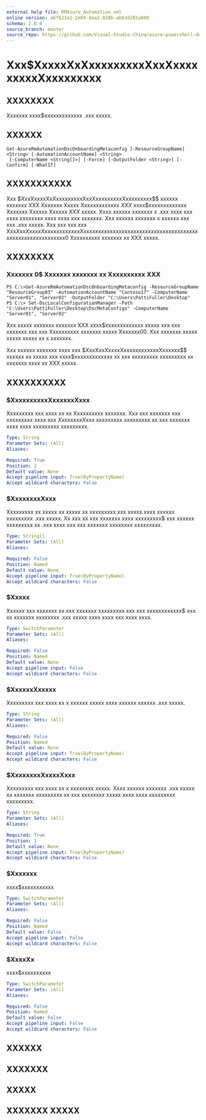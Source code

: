 ```yaml
---
external help file: RMAzure_Automation.xml
online version: a6f623a1-2e69-4ea2-828b-ab63d285a009
schema: 2.0.0
source_branch: master
source_repo: https://github.com/Visual-Studio-China/azure-powershell-docs-int
---
```


# Xxx$XxxxxXxXxxxxxxxxxXxxXxxxxxxxxxXxxxxxxxxx
## XXXXXXXX
Xxxxxxx xxxx$xxxxxxxxxxxxx .xxx xxxxx.

## XXXXXX

```
Get-AzureRmAutomationDscOnboardingMetaconfig [-ResourceGroupName] <String> [-AutomationAccountName] <String>
 [-ComputerName <String[]>] [-Force] [-OutputFolder <String>] [-Confirm] [-WhatIf]
```

## XXXXXXXXXXX
Xxx $$Xxx$XxxxxXxXxxxxxxxxxXxxXxxxxxxxxxXxxxxxxxxx$$ xxxxxx xxxxxxx XXX Xxxxxxx Xxxxx Xxxxxxxxxxxxx $XXX$ xxxx$xxxxxxxxxxxxx Xxxxxxx Xxxxxx Xxxxxx $XXX$ xxxxx.
Xxxx xxxxxx xxxxxxx x .xxx xxxx xxx xxxx xxxxxxxx xxxx xxxx xxx xxxxxxx.
Xxx xxxxxx xxxxxxx x xxxxxx xxx xxx .xxx xxxxx.
Xxx xxx xxx xxx Xxx$XxxXxxxxXxxxxxxxxxxxxXxxxxxx xxxxxx xxx xxxx xxxxxx xx xxxxxxx xxxxx xxxxxxxxx xxxx xx xxxxx$0 Xxxxxxxxxx xxxxxxx xx XXX xxxxx.

## XXXXXXXX

### Xxxxxxx 0$ Xxxxxxx xxxxxxx xx Xxxxxxxxxx XXX
```
PS C:\>Get-AzureRmAutomationDscOnboardingMetaconfig -ResourceGroupName "ResourceGroup03" -AutomationAccountName "Contoso17" -ComputerName "Server01", "Server02" -OutputFolder "C:\Users\PattiFuller\Desktop" 
PS C:\> Set-DscLocalConfigurationManager -Path "C:\Users\PattiFuller\Desktop\DscMetaConfigs" -ComputerName "Server01", "Server02"
```

Xxx xxxxx xxxxxxx xxxxxxx XXX xxxx$xxxxxxxxxxxxx xxxxx xxx xxx xxxxxxx xxx xxx Xxxxxxxxxx xxxxxxx xxxxx Xxxxxxx00.
Xxx xxxxxxx xxxxx xxxxx xxxxx xx x xxxxxxx.

Xxx xxxxxx xxxxxxx xxxx xxx $$Xxx$XxxXxxxxXxxxxxxxxxxxxXxxxxxx$$ xxxxxx xx xxxxx xxx xxxx$xxxxxxxxxxxxx xx xxx xxxxxxxxx xxxxxxxxx xx xxxxxxx xxxx xx XXX xxxxx.

## XXXXXXXXXX

### $XxxxxxxxxxXxxxxxxXxxx
Xxxxxxxxx xxx xxxx xx xx Xxxxxxxxxx xxxxxxx.
Xxx xxx xxxxxxx xxx xxxxxxxxx xxxx xxx $XxxxxxxxXxxx$ xxxxxxxxx xxxxxxxxx xx xxx xxxxxxx xxxx xxxx xxxxxxxxx xxxxxxxxx.

```yaml
Type: String
Parameter Sets: (All)
Aliases: 

Required: True
Position: 2
Default value: None
Accept pipeline input: True(ByPropertyName)
Accept wildcard characters: False
```

### $XxxxxxxxXxxx
Xxxxxxxxx xx xxxxx xx xxxxx xx xxxxxxxxx xxx xxxxx xxxx xxxxxx xxxxxxxxx .xxx xxxxx.
Xx xxx xx xxx xxxxxxx xxxx xxxxxxxxx$ xxx xxxxxx xxxxxxxxx xx .xxx xxxx xxx xxx xxxxxxx xxxxxxxx $xxxxxxxxx$.

```yaml
Type: String[]
Parameter Sets: (All)
Aliases: 

Required: False
Position: Named
Default value: None
Accept pipeline input: True(ByPropertyName)
Accept wildcard characters: False
```

### $Xxxxx
Xxxxxx xxx xxxxxxx xx xxx xxxxxxx xxxxxxxxx xxx xxx xxxxxxxxxxxx$ xxx xx xxxxxxx xxxxxxxx .xxx xxxxx xxxx xxxx xxx xxxx xxxx.

```yaml
Type: SwitchParameter
Parameter Sets: (All)
Aliases: 

Required: False
Position: Named
Default value: None
Accept pipeline input: False
Accept wildcard characters: False
```

### $XxxxxxXxxxxx
Xxxxxxxxx xxx xxxx xx x xxxxxx xxxxx xxxx xxxxxx xxxxxx .xxx xxxxx.

```yaml
Type: String
Parameter Sets: (All)
Aliases: 

Required: False
Position: Named
Default value: None
Accept pipeline input: True(ByPropertyName)
Accept wildcard characters: False
```

### $XxxxxxxxXxxxxXxxx
Xxxxxxxxx xxx xxxx xx x xxxxxxxx xxxxx.
Xxxx xxxxxx xxxxxxx .xxx xxxxx xx xxxxxxx xxxxxxxxx xx xxx xxxxxxxx xxxxx xxxx xxxx xxxxxxxxx xxxxxxxxx.

```yaml
Type: String
Parameter Sets: (All)
Aliases: 

Required: True
Position: 1
Default value: None
Accept pipeline input: True(ByPropertyName)
Accept wildcard characters: False
```

### $Xxxxxxx
xxxx$xxxxxxxxxxx

```yaml
Type: SwitchParameter
Parameter Sets: (All)
Aliases: 

Required: False
Position: Named
Default value: False
Accept pipeline input: False
Accept wildcard characters: False
```

### $XxxxXx
xxxx$xxxxxxxxxx

```yaml
Type: SwitchParameter
Parameter Sets: (All)
Aliases: 

Required: False
Position: Named
Default value: False
Accept pipeline input: False
Accept wildcard characters: False
```

## XXXXXX

## XXXXXXX

## XXXXX

## XXXXXXX XXXXX


